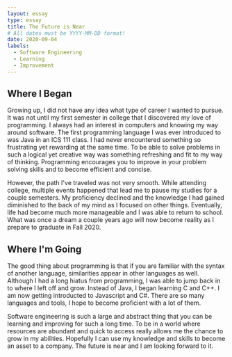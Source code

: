 ```yaml
---
layout: essay
type: essay
title: The Future is Near
# All dates must be YYYY-MM-DD format!
date: 2020-09-04
labels:
  - Software Engineering
  - Learning
  - Improvement
---
```


## Where I Began

Growing up, I did not have any idea what type of career I wanted to pursue. It was not until my first semester in college that I discovered my love of programming. I always had an interest in computers and knowing my way around software. The first programming language I was ever introduced to was Java in an ICS 111 class. I had never encountered something so frustrating yet rewarding at the same time. To be able to solve problems in such a logical yet creative way was something refreshing and fit to my way of thinking. Programming encourages you to improve in your problem solving skills and to become efficient and concise.

However, the path I've traveled was not very smooth. While attending college, multiple events happened that lead me to pause my studies for a couple semesters. My proficiency declined and the knowledge I had gained diminished to the back of my mind as I focused on other things. Eventually, life had become much more manageable and I was able to return to school. What was once a dream a couple years ago will now become reality as I prepare to graduate in Fall 2020.

## Where I'm Going

The good thing about programming is that if you are familiar with the syntax of another language, similarities appear in other languages as well. Although I had a long hiatus from programming, I was able to jump back in to where I left off and grow. Instead of Java, I began learning C and C++. I am now getting introducted to Javascript and C#. There are so many languages and tools, I hope to become proficient with a lot of them.

Software engineering is such a large and abstract thing that you can be learning and improving for such a long time. To be in a world where resources are abundant and quick to access really allows me the chance to grow in my abilities. Hopefully I can use my knowledge and skills to become an asset to a company. The future is near and I am looking forward to it.


